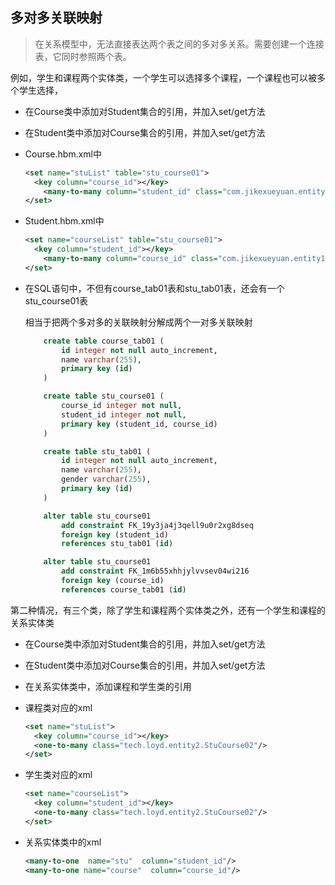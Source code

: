 ## 多对多关联映射

> 在关系模型中，无法直接表达两个表之间的多对多关系。需要创建一个连接表，它同时参照两个表。

例如，学生和课程两个实体类，一个学生可以选择多个课程，一个课程也可以被多个学生选择，

- 在Course类中添加对Student集合的引用，并加入set/get方法

- 在Student类中添加对Course集合的引用，并加入set/get方法

- Course.hbm.xml中

  ```xml
  <set name="stuList" table="stu_course01">
  	<key column="course_id"></key>
      <many-to-many column="student_id" class="com.jikexueyuan.entity1.Student"></many-to-many>
  </set>
  ```

- Student.hbm.xml中

  ```xml
  <set name="courseList" table="stu_course01">
  	<key column="student_id"></key>	
      <many-to-many column="course_id" class="com.jikexueyuan.entity1.Course"></many-to-many>
  </set>
  ```

- 在SQL语句中，不但有course_tab01表和stu_tab01表，还会有一个stu_course01表

  相当于把两个多对多的关联映射分解成两个一对多关联映射

  ```sql
      create table course_tab01 (
          id integer not null auto_increment,
          name varchar(255),
          primary key (id)
      )

      create table stu_course01 (
          course_id integer not null,
          student_id integer not null,
          primary key (student_id, course_id)
      )

      create table stu_tab01 (
          id integer not null auto_increment,
          name varchar(255),
          gender varchar(255),
          primary key (id)
      )

      alter table stu_course01 
          add constraint FK_19y3ja4j3qell9u0r2xg8dseq 
          foreign key (student_id) 
          references stu_tab01 (id)

      alter table stu_course01 
          add constraint FK_1m6b55xhhjylvvsev04wi216 
          foreign key (course_id) 
          references course_tab01 (id)
  ```

第二种情况，有三个类，除了学生和课程两个实体类之外，还有一个学生和课程的关系实体类

- 在Course类中添加对Student集合的引用，并加入set/get方法

- 在Student类中添加对Course集合的引用，并加入set/get方法

- 在关系实体类中，添加课程和学生类的引用

- 课程类对应的xml

  ```xml
  <set name="stuList">
  	<key column="course_id"></key>
  	<one-to-many class="tech.loyd.entity2.StuCourse02"/>
  </set>
  ```

- 学生类对应的xml

  ```xml
  <set name="courseList">
  	<key column="student_id"></key>
  	<one-to-many class="tech.loyd.entity2.StuCourse02"/>
  </set>
  ```

- 关系实体类中的xml

  ```xml
  <many-to-one  name="stu"  column="student_id"/>
  <many-to-one name="course"  column="course_id"/>
  ```

  ​